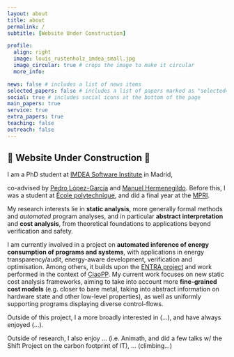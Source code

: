 ```yaml
---
layout: about
title: about
permalink: /
subtitle: [Website Under Construction]

profile:
  align: right
  image: louis_rustenholz_imdea_small.jpg
  image_circular: true # crops the image to make it circular
  more_info:

news: false # includes a list of news items
selected_papers: false # includes a list of papers marked as "selected={true}"
social: true # includes social icons at the bottom of the page
main_papers: true
service: true
extra_papers: true
teaching: false
outreach: false
---
```


## 🚧 Website Under Construction 🚧

I am a PhD student at [IMDEA Software Institute](https://software.imdea.org/) in
Madrid,
<!-- Spain, in the [CLIP Lab](https://cliplab.org/), -->
co-advised by
[Pedro López-García](https://software.imdea.org/people/pedro.lopez/) and [Manuel
Hermenegildo](https://cliplab.org/herme/). Before this, I was a student at
[École polytechnique](https://www.polytechnique.edu/), and did a final year at
the [MPRI](https://wikimpri.dptinfo.ens-cachan.fr/doku.php).

My research interests lie in **static analysis**, more generally formal methods
and *automated* program analyses, and in particular **abstract interpretation**
and **cost analysis**, from theoretical foundations to applications beyond
verification and safety.

I am currently involved in a project on **automated inference of energy
consumption of programs and systems**, with applications in energy
transparency/audit, energy-aware development, verification and optimisation.
Among others, it builds upon the [ENTRA project](http://entraproject.ruc.dk/)
and work performed in the context of
[CiaoPP](https://ciao-lang.org/ciao/build/doc/ciaopp.html/).
My current work focuses on new static cost analysis frameworks, aiming
to take into account more **fine-grained cost models** (e.g. closer to bare
metal, taking into abstract information on hardware state and other low-level
properties), as well as uniformly supporting programs displaying diverse
control-flows.

Outside of this project, I a more broadly interested in (...), and have always
enjoyed (...).

Outside of research, I also enjoy ... (i.e. Animath, and did a few talks w/ the Shift Project on the carbon footprint of IT), ... (climbing...)
